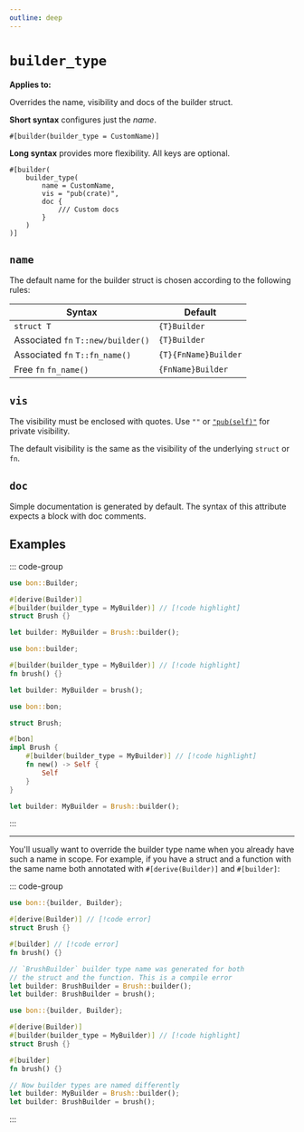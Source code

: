 ```yaml
---
outline: deep
---
```


# `builder_type`

**Applies to:** <Badge text="structs"/> <Badge text="free functions"/> <Badge text="associated methods"/>

Overrides the name, visibility and docs of the builder struct.

**Short syntax** configures just the *name*.

```attr
#[builder(builder_type = CustomName)]
```

**Long syntax** provides more flexibility. All keys are optional.

```attr
#[builder(
    builder_type(
        name = CustomName,
        vis = "pub(crate)",
        doc {
            /// Custom docs
        }
    )
)]
```

## `name`

The default name for the builder struct is chosen according to the following rules:

| Syntax                             | Default
| -----------------------------------|------------------------
| `struct T`                         | `{T}Builder`
| Associated `fn` `T::new/builder()` | `{T}Builder`
| Associated `fn` `T::fn_name()`     | `{T}{FnName}Builder`
| Free       `fn` `fn_name()`        | `{FnName}Builder`

## `vis`

The visibility must be enclosed with quotes. Use `""` or [`"pub(self)"`](https://doc.rust-lang.org/reference/visibility-and-privacy.html#pubin-path-pubcrate-pubsuper-and-pubself) for private visibility.

The default visibility is the same as the visibility of the underlying `struct` or `fn`.

## `doc`

Simple documentation is generated by default. The syntax of this attribute expects a block with doc comments.

## Examples

::: code-group

```rust [Struct]
use bon::Builder;

#[derive(Builder)]
#[builder(builder_type = MyBuilder)] // [!code highlight]
struct Brush {}

let builder: MyBuilder = Brush::builder();
```

```rust [Free function]
use bon::builder;

#[builder(builder_type = MyBuilder)] // [!code highlight]
fn brush() {}

let builder: MyBuilder = brush();
```

```rust [Associated method]
use bon::bon;

struct Brush;

#[bon]
impl Brush {
    #[builder(builder_type = MyBuilder)] // [!code highlight]
    fn new() -> Self {
        Self
    }
}

let builder: MyBuilder = Brush::builder();
```

:::

---

You'll usually want to override the builder type name when you already have such a name in scope. For example, if you have a struct and a function with the same name both annotated with `#[derive(Builder)]` and `#[builder]`:

::: code-group

```rust compile_fail [Errored]
use bon::{builder, Builder};

#[derive(Builder)] // [!code error]
struct Brush {}

#[builder] // [!code error]
fn brush() {}

// `BrushBuilder` builder type name was generated for both
// the struct and the function. This is a compile error
let builder: BrushBuilder = Brush::builder();
let builder: BrushBuilder = brush();
```

```rust [Fixed]
use bon::{builder, Builder};

#[derive(Builder)]
#[builder(builder_type = MyBuilder)] // [!code highlight]
struct Brush {}

#[builder]
fn brush() {}

// Now builder types are named differently
let builder: MyBuilder = Brush::builder();
let builder: BrushBuilder = brush();
```

:::
